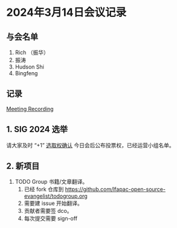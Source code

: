 # 2024年3月14日会议记录

## 与会名单

1. Rich （振华）
2. 振涛
3. Hudson Shi
4. Bingfeng

## 记录

[Meeting Recording](https://zoom.us/rec/play/2n2jHvAwps1Pk3I9iaEBeEnIW1hDOaNvFS_d0v3mYM0_2qCM6c-e_jKIcPJsNnLL21dmBSK4at56UevA.d0Qz79bfpdQDwrOE)

## **1.** SIG 2024 选举

请大家及时 “+1”  [选取权确认](https://github.com/lfapac-open-source-evangelist/translation/issues/386)
今日会后公布投票权，已经运营小组名单。

## **2.**  新项目

   1. TODO Group 书籍/文章翻译。
      1. 已经 fork 仓库到 https://github.com/lfapac-open-source-evangelist/todogroup.org 
      2. 需要建 issue 开始翻译。
      3. 贡献者需要签 dco。
      4. 每次提交需要 sign-off
